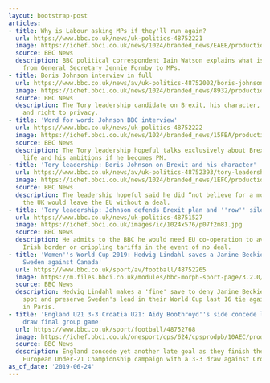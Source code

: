 ```yaml
---
layout: bootstrap-post
articles:
- title: Why is Labour asking MPs if they'll run again?
  url: https://www.bbc.co.uk/news/uk-politics-48752221
  image: https://ichef.bbci.co.uk/news/1024/branded_news/EAEE/production/_107524106_labour.jpg
  source: BBC News
  description: BBC political correspondent Iain Watson explains what is behind a letter
    from General Secretary Jennie Formby to MPs.
- title: Boris Johnson interview in full
  url: https://www.bbc.co.uk/news/av/uk-politics-48752002/boris-johnson-interview-in-full
  image: https://ichef.bbci.co.uk/news/1024/branded_news/8932/production/_107522153_p07f2mjx.jpg
  source: BBC News
  description: The Tory leadership candidate on Brexit, his character, political record
    and right to privacy.
- title: 'Word for word: Johnson BBC interview'
  url: https://www.bbc.co.uk/news/uk-politics-48752222
  image: https://ichef.bbci.co.uk/news/1024/branded_news/15FBA/production/_107524009_054824460-1.jpg
  source: BBC News
  description: The Tory leadership hopeful talks exclusively about Brexit, his private
    life and his ambitions if he becomes PM.
- title: 'Tory leadership: Boris Johnson on Brexit and his character'
  url: https://www.bbc.co.uk/news/av/uk-politics-48752393/tory-leadership-boris-johnson-on-brexit-and-his-character
  image: https://ichef.bbci.co.uk/news/1024/branded_news/1EFC/production/_107523970_p07f2m81.jpg
  source: BBC News
  description: The leadership hopeful said he did “not believe for a moment” that
    the UK would leave the EU without a deal.
- title: 'Tory leadership: Johnson defends Brexit plan and ''row'' silence'
  url: https://www.bbc.co.uk/news/uk-politics-48751527
  image: https://ichef.bbci.co.uk/images/ic/1024x576/p07f2m81.jpg
  source: BBC News
  description: He admits to the BBC he would need EU co-operation to avoid a hard
    Irish border or crippling tariffs in the event of no deal.
- title: 'Women''s World Cup 2019: Hedvig Lindahl saves a Janine Beckie penalty for
    Sweden against Canada'
  url: https://www.bbc.co.uk/sport/av/football/48752265
  image: https://m.files.bbci.co.uk/modules/bbc-morph-sport-page/3.2.0/images/bbc-sport-logo.png
  source: BBC News
  description: Hedvig Lindahl makes a 'fine' save to deny Janine Beckie from the penalty
    spot and preserve Sweden's lead in their World Cup last 16 tie against Canada
    in Paris.
- title: 'England U21 3-3 Croatia U21: Aidy Boothroyd''s side concede late again to
    draw final group game'
  url: https://www.bbc.co.uk/sport/football/48752768
  image: https://ichef.bbci.co.uk/onesport/cps/624/cpsprodpb/10AEC/production/_107523386_nelson_rex.jpg
  source: BBC News
  description: England concede yet another late goal as they finish their disappointing
    European Under-21 Championship campaign with a 3-3 draw against Croatia.
as_of_date: '2019-06-24'
---
```


